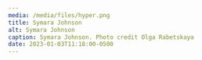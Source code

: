 ```yaml
---
media: /media/files/hyper.png
title: Symara Johnson
alt: Symara Johnson
caption: Symara Johnson. Photo credit Olga Rabetskaya
date: 2023-01-03T11:18:00-0500
---
```

